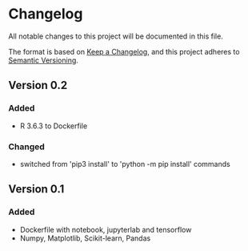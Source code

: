 # Changelog
All notable changes to this project will be documented in this file.
 
The format is based on [Keep a Changelog](https://keepachangelog.com/en/1.0.0/),
and this project adheres to [Semantic Versioning](https://semver.org/spec/v2.0.0.html).

## Version 0.2

### Added
- R 3.6.3 to Dockerfile

### Changed
- switched from 'pip3 install' to 'python -m pip install' commands

## Version 0.1

### Added
- Dockerfile with notebook, jupyterlab and tensorflow
- Numpy, Matplotlib, Scikit-learn, Pandas 
